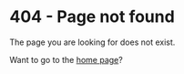 # 404 - Page not found

The page you are looking for does not exist.

Want to go to the [home page](/index.html)?
